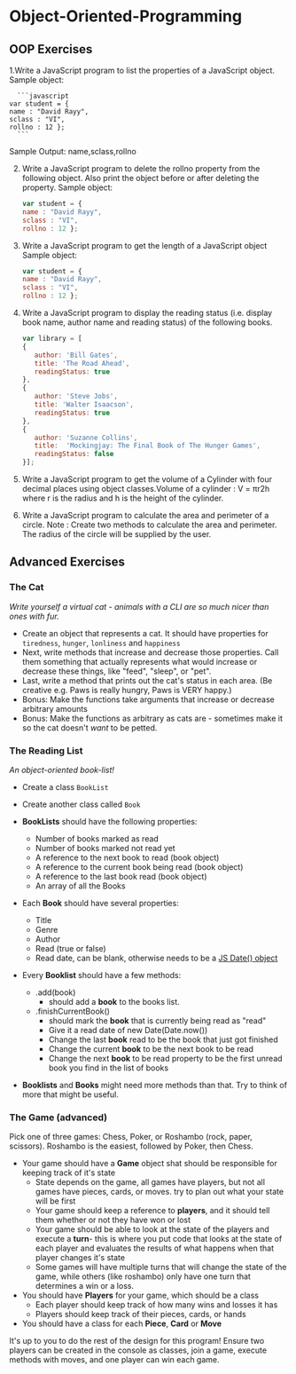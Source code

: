 # Object-Oriented-Programming
## OOP Exercises

1.Write a JavaScript program to list the properties of a JavaScript object.
  Sample object:
  
	  ```javascript
    var student = {
    name : "David Rayy",
    sclass : "VI",
    rollno : 12 };
	  ```
    
  Sample Output: name,sclass,rollno
  
2. Write a JavaScript program to delete the rollno property from the following object. Also print the object before or after deleting the property.
  Sample object:
  
  	  ```javascript
    var student = {
    name : "David Rayy",
    sclass : "VI",
    rollno : 12 };
	  ```
    
3. Write a JavaScript program to get the length of a JavaScript object
    Sample object:
  
  	  ```javascript
    var student = {
    name : "David Rayy",
    sclass : "VI",
    rollno : 12 };
	  ```
    
4. Write a JavaScript program to display the reading status (i.e. display book name, author name and reading status) of the following books.
  
    ```javascript
    var library = [ 
    {
       author: 'Bill Gates',
       title: 'The Road Ahead',
       readingStatus: true
    },
    {
       author: 'Steve Jobs',
       title: 'Walter Isaacson',
       readingStatus: true
    },
    {
       author: 'Suzanne Collins',
       title:  'Mockingjay: The Final Book of The Hunger Games', 
       readingStatus: false
    }];
	  ```
    
 5. Write a JavaScript program to get the volume of a Cylinder with four decimal places using object classes.Volume of a cylinder : V = πr2h               where r is the radius and h is the height of the cylinder.
 
 
 6. Write a JavaScript program to calculate the area and perimeter of a circle.
    Note : Create two methods to calculate the area and perimeter. The radius of the circle will be supplied by the user.
    
    
    
 ## Advanced Exercises
 
 ### The Cat

_Write yourself a virtual cat - animals with a CLI are so much nicer than ones with fur._

*   Create an object that represents a cat. It should have properties for `tiredness`, `hunger`, `lonliness` and `happiness`
*   Next, write methods that increase and decrease those properties. Call them something that actually represents what would increase or decrease these things, like "feed", "sleep", or "pet".
*   Last, write a method that prints out the cat's status in each area. (Be creative e.g. Paws is really hungry, Paws is VERY happy.) 
*   Bonus: Make the functions take arguments that increase or decrease arbitrary amounts
*   Bonus: Make the functions as arbitrary as cats are - sometimes make it so the cat doesn't _want_ to be petted.


### The Reading List

_An object-oriented book-list!_

*   Create a class `BookList`
*   Create another class called `Book`

*   **BookLists** should have the following properties:
	*   Number of books marked as read
	*   Number of books marked not read yet
	*   A reference to the next book to read (book object)
	*   A reference to the current book being read (book object)
	*   A reference to the last book read (book object)
	*   An array of all the Books
*   Each **Book** should have several properties:
	*   Title
	*  Genre
	*  Author
	*   Read (true or false)
	*   Read date, can be blank, otherwise needs to be a [JS Date() object](https://developer.mozilla.org/en-US/docs/Web/JavaScript/Reference/Global_Objects/Date)
*   Every **Booklist** should have a few methods: 
	* .add(book)
		* should add a **book** to the books list.
	*   .finishCurrentBook()
		*   should mark the **book** that is currently being read as "read"
		*   Give it a read date of new Date(Date.now())
		*   Change the last **book** read to be the book that just got finished
		*   Change the current **book** to be the next book to be read
		*   Change the next **book** to be read property to be the first unread book you find in the list of books

*   **Booklists** and **Books** might need more methods than that. Try to think of more that might be useful.

### The Game (advanced)
Pick one of three games: Chess, Poker, or Roshambo (rock, paper, scissors). Roshambo is the easiest, followed by Poker, then Chess.

* Your game should have a **Game** object shat should be responsible for keeping track of it's state
	* State depends on the game, all games have players, but not all games have pieces, cards, or moves. try to plan out what your state will be first
	* Your game should keep a reference to **players**, and it should tell them whether or not they have won or lost
	* Your game should be able to look at the state of the players and execute a **turn**- this is where you put code that looks at the state of each player and evaluates the results of what happens when that player changes it's state
	* Some games will have multiple turns that will change the state of the game, while others (like roshambo) only have one turn that determines a win or a loss.
* You should have **Players** for your game, which should be a class
	* Each player should keep track of how many wins and losses it has
	* Players should keep track of their pieces, cards, or hands
* You should have a class for each **Piece**, **Card** or **Move**

It's up to you to do the rest of the design for this program! Ensure two players can be created in the console as classes, join a game, execute methods with moves, and one player can win each game.
